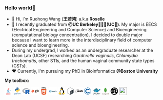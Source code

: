 ### Hello world👋

- 👋 Hi, I’m Ruohong Wang (**王若鸿**) a.k.a **Roselle** 
- 💙 I recently graduated from **@UC Berkeley💙💛🐻(UC🥦)**. My major is EECS (Electrical Engineering and Computer Science) and Bioengineering (computational biology concentration). I decided to double major because I want to learn more in the interdisciplinary field of computer science and bioengineering. 
- During my undergrad, I worked as an undergraduate researcher at the Dean Lab (UCSF) researching *Gardnrella vaginalis*, *Chlamydia trachomatis*, other STIs, and the human vaginal community state types (CSTs).
- ❤️ Currently, I'm pursuing my PhD in Bioinformatics **@Boston University**

**My toolbox:**
<p align="left">
  <img src="https://raw.githubusercontent.com/devicons/devicon/master/icons/java/java-original-wordmark.svg" width="25" height="25">
  <img src="https://raw.githubusercontent.com/devicons/devicon/master/icons/python/python-original-wordmark.svg" width="25" height="25">
  <img src="https://raw.githubusercontent.com/devicons/devicon/master/icons/r/r-original.svg" width="25" height="25">
  <img src="https://raw.githubusercontent.com/devicons/devicon/master/icons/git/git-original-wordmark.svg" width="25" height="25">
  <img src="https://raw.githubusercontent.com/devicons/devicon/master/icons/html5/html5-original-wordmark.svg" width="25" height="25">
  <img src="https://raw.githubusercontent.com/devicons/devicon/master/icons/numpy/numpy-original-wordmark.svg" width="25" height="25">
  <img src="https://raw.githubusercontent.com/devicons/devicon/master/icons/linux/linux-original.svg" width="25" height="25">
  <img src="https://raw.githubusercontent.com/devicons/devicon/master/icons/bash/bash-original.svg" width="25" height="25">
  <img src="https://raw.githubusercontent.com/devicons/devicon/master/icons/ssh/ssh-original-wordmark.svg" width="25" height="25">
  <img src="https://github.com/devicons/devicon/blob/master/icons/c/c-line.svg" width="25" height="25">
  <img src="https://github.com/devicons/devicon/blob/master/icons/docker/docker-original-wordmark.svg" width="25" height="25">
  <img src="https://github.com/devicons/devicon/blob/master/icons/mongodb/mongodb-original-wordmark.svg" width="25" height="25">
  <img src="https://github.com/devicons/devicon/blob/master/icons/rust/rust-plain.svg" width="25" height="25">
  <img src="https://github.com/ruohongrosellew/ruohongrosellew/blob/main/Tall_2.png" width="25" height="25">
</p>

<!---
Garlic-rw/Garlic-rw is a ✨ special ✨ repository because its `README.md` (this file) appears on your GitHub profile.
You can click the Preview link to take a look at your changes.
--->
